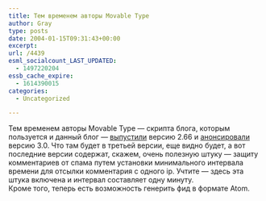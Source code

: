 ```yaml
---
title: Тем временем авторы Movable Type
author: Gray
type: posts
date: 2004-01-15T09:31:43+00:00
excerpt:
url: /4439
esml_socialcount_LAST_UPDATED:
  - 1497220204
essb_cache_expire:
  - 1614390015
categories:
  - Uncategorized

---
```








Тем временем авторы Movable Type &#8212; скрипта блога, которым пользуется и данный блог &#8212; <a href="http://www.movabletype.org/news/2004_01.shtml#000882" target="_blank">выпустили</a> версию 2.66 и <a href="http://www.movabletype.org/news/2003_12.shtml#000878" target="_blank">анонсировали</a> версию 3.0. Что там будет в третьей версии, еще видно будет, а вот последние версии содержат, скажем, очень полезную штуку &#8212; защиту комментариев от спама путем установки минимального интервала времени для отсылки комментария с одного ip. Учтите &#8212; здесь эта штука включена и интервал составляет одну минуту.  
Кроме того, теперь есть возможность генерить фид в формате Atom.